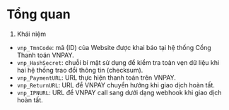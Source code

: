 # Tổng quan 

1. Khái niệm
- `vnp_TmnCode`: mã (ID) của Website được khai báo tại hệ thống Cổng Thanh toán VNPAY.
- `vnp_HashSecret`: chuỗi bí mật sử dụng để kiểm tra toàn vẹn dữ liệu khi hai hệ thống trao đổi thông tin (checksum).
- `vnp_PaymentURL`: URL thực hiện thanh toán trên VNPAY.
- `vnp_ReturnURL`: URL để VNPAY chuyển hướng khi giao dịch hoàn tất.
- `vnp_IPNURL`: URL để VNPAY call sang dưới dạng webhook khi giao dịch hoàn tất.
